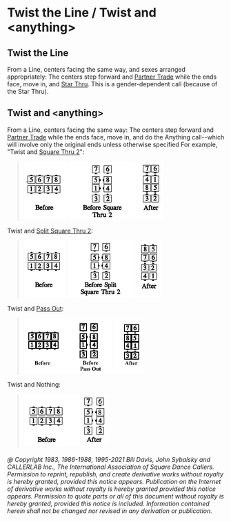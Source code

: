 
# Twist the Line / Twist and \<anything>

## Twist the Line

From a Line, centers facing the same way, and sexes
arranged appropriately: The centers step forward and 
[Partner Trade](../b2/trade.md) while the ends face, move in, and 
[Star Thru](../b1/star_thru.md). This is a gender-dependent call (because of the Star
Thru).

## Twist and \<anything>

From a Line, centers facing the
same way: The centers step forward and [Partner Trade](../b2/trade.md)
while the ends face, move in, and do the Anything call--which will involve 
only the original ends unless otherwise
specified For example, "Twist and [Square Thru 2](../b1/square_thru.md)":

>
> ![alt](twist_and_anything_1a.png)
> ![alt](twist_and_anything_1b.png)
> ![alt](twist_and_anything_1c.png)
>

Twist and [Split Square Thru 2](../a1/split_square_thru.md):

>
> ![alt](twist_and_anything_2a.png)
> ![alt](twist_and_anything_2b.png)
> ![alt](twist_and_anything_2c.png)
>

Twist and [Pass Out](../a1/pass_in.md):

>
> ![alt](twist_and_anything_3a.png)
> ![alt](twist_and_anything_3b.png)
> ![alt](twist_and_anything_3c.png)
>

Twist and Nothing:

>
> ![alt](twist_and_anything_4a.png)
> ![alt](twist_and_anything_4b.png)
>

###### @ Copyright 1983, 1986-1988, 1995-2021 Bill Davis, John Sybalsky and CALLERLAB Inc., The International Association of Square Dance Callers. Permission to reprint, republish, and create derivative works without royalty is hereby granted, provided this notice appears. Publication on the Internet of derivative works without royalty is hereby granted provided this notice appears. Permission to quote parts or all of this document without royalty is hereby granted, provided this notice is included. Information contained herein shall not be changed nor revised in any derivation or publication.
